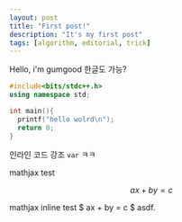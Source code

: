 ```yaml
---
layout: post
title: "First post!"
description: "It's my first post"
tags: [algorithm, editorial, trick]
---
```


Hello, i'm gumgood
한글도 가능?

```cpp
#include<bits/stdc++.h>
using namespace std;

int main(){
  printf("hello wolrd\n");
  return 0;
}
```

인라인 코드 강조 `var` ㅋㅋ

mathjax test

$$ ax + by = c $$

mathjax inline test $ ax + by = c $ asdf.
